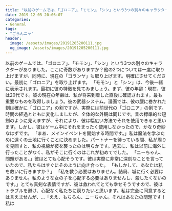 ```yaml
---
title: "以前のゲームでは、「ゴロニア」、「モモン」、「シン」という3つの別々のキャラクターがありました。"
date: 2019-12-05 20:05:07
categories:
- General
tags:
- "ごらんニャ"
header:
  image: /assets/images/20191205200111.jpg
  og_image: /assets/images/20191205200111.jpg
---
```


以前のゲームでは、「ゴロニア」、「モモン」、「シン」という3つの別々のキャラクターがありました。ここに奇数がありますか？他の2つについては一度に取り上げますが、同時に、現在の「ゴランヤ」も取り上げます。明確にさせてください。最初に「ゴロニア」を取り上げます。 「モモン」と「シン」は、今後一緒に表示されます。最初に彼の特徴を見てみましょう。まず、彼の年齢：現在、彼は20代です。彼の現在の年齢は、私が将来到着した直後に確認されます。最も重要なものを取得しましょう。彼の武器システム。漫画では、彼の腰に巻かれた剣は確かに「ゴロニア」の剣ですが、実際には前世代の「ゴロニア」の剣です。時間の経過とともに変化しましたが、全体的な外観は同じです。昔の標準的な短剣のように見えますが、それにより、彼は幅広い方法でそれを使用できると思います。しかし、彼はゲーム中にそれをまったく使用しなかったので、かなり奇妙なはずです。 「まあ、メインイベントを開始する時間です。」私は魔法を学ぶために遠くの土地に行くことに決めました。パートナーを待っている間、私が周りを見回すと、私の視線が彼を襲ったのは明らかです。過去に、私は以前に海外に行ったことがなく、私がそこに行くのはこれが初めてでした。 「ニーちゃん、問題がある。」彼はとても心配そうです。彼は実際に非常に深刻なことを言っていたので、私たちはすぐにそのように向き合った。 「もしかして、あなたは私を救いに行きますか？」 「私を救う必要はありません。結局、城に行く必要はありません。私のような女の子を心配する必要はありませんし、殺したくないのです。」とても真剣な表情ですが、彼は救われてとても幸せそうですので、彼はトラブルを避け、心配なく私たちに戻りたいと思います。私は完全に同意するとは言えませんが、…「ええ、もちろん、ニーちゃん。それはあなたの問題です！私は
